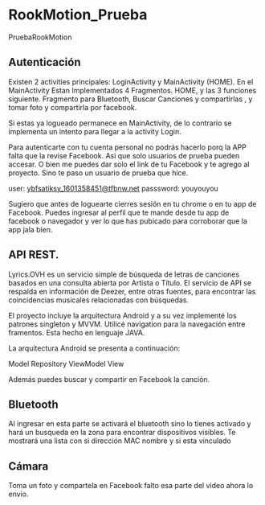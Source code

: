 # RookMotion_Prueba
PruebaRookMotion


## Autenticación
Existen 2 activities principales:
LoginActivity y MainActivity (HOME). En el MainActivity Estan Implementados 4 Fragmentos. HOME, y las 3 funciones siguiente. Fragmento para Bluetooth, Buscar Canciones y compartirlas ,   y tomar foto y compartirla por facebook.

Si estas ya logueado permanece en MainActivity, de lo contrario se implementa un intento para llegar a la activity Login.

Para autenticarte con tu cuenta personal no podrás hacerlo porq la APP falta que la revise Facebook. Asi que solo usuarios de prueba pueden accesar. O bien me puedes dar solo el link de tu Facebook y te agrego al proyecto. Sino te paso un usuario de prueba que hice.

user:              ybfsatiksy_1601358451@tfbnw.net
passsword:    youyouyou

Sugiero que antes de loguearte cierres sesión en tu chrome o en tu app de Facebook.
Puedes ingresar al perfil que te mande desde tu app de facebook o navegador y  ver lo que has pubicado para corroborar que la app jala bien.

##  API REST.
Lyrics.OVH es un servicio simple de búsqueda de letras de canciones basados en una
consulta abierta por Artista o Título. El servicio de API se respalda en información de
Deezer, entre otras fuentes, para encontrar las coincidencias musicales relacionadas con
búsquedas.

El proyecto incluye la arquitectura Android y a su vez implementé los patrones singleton y MVVM. Utilicé navigation para la navegación entre framentos. Esta hecho en lenguaje JAVA.

La arquitectura Android se presenta a continuación:

Model
Repository
ViewModel
View

Además puedes buscar y compartir en Facebook la canción.

##  Bluetooth
Al ingresar en esta parte se activará el bluetooth sino lo tienes activado y hará un busqueda en la zona para encontrar dispositivos visibles. Te mostrará una lista con si dirección MAC nombre y si esta vinculado

##  Cámara
Toma un foto y compartela en Facebook falto esa parte del video ahora lo envio.
